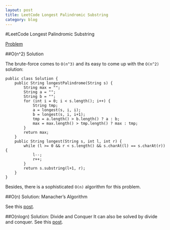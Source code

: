 ```yaml
---
layout: post
title: LeetCode Longest Palindromic Substring
category: blog
---
```

#LeetCode Longest Palindromic Substring

[Problem](http://oj.leetcode.com/problems/longest-palindromic-substring/)

##O(n^2) Solution

The brute-force comes to `O(n^3)` and its easy to come up with the `O(n^2)` solution:

	public class Solution {
	    public String longestPalindrome(String s) {
	    	String max = "";
	    	String a = "";
	    	String b = "";
	        for (int i = 0; i < s.length(); i++) {
	        	String tmp;
	        	a = longest(s, i, i);
	        	b = longest(s, i, i+1);
	        	tmp = a.length() > b.length() ? a : b;
	        	max = max.length() > tmp.length() ? max : tmp;
	        }
	    	return max;
	    }
	    public String longest(String s, int l, int r) {
	    	while (l >= 0 && r < s.length() && s.charAt(l) == s.charAt(r)) {
	    		l--;
	    		r++;
	    	}
	    	return s.substring(l+1, r);
	    }
	}
	
Besides, there is a sophisticated `O(n)` algorithm for this problem.

##O(n) Solution: Manacher’s Algorithm

See this [post](http://leetcode.com/2011/11/longest-palindromic-substring-part-ii.html).

##O(nlogn) Solution: Divide and Conquer
It can also be solved by divide and conquer. See this [post](http://leetcode.com/2011/11/longest-palindromic-substring-part-i.html).